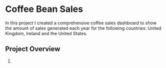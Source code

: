 # Coffee Bean Sales

In this project I created a comprehensive coffee sales dashboard to show the amount of sales generated each year for the following countries: United Kingdom, Ireland and the United States.


## Project Overview
1. 


